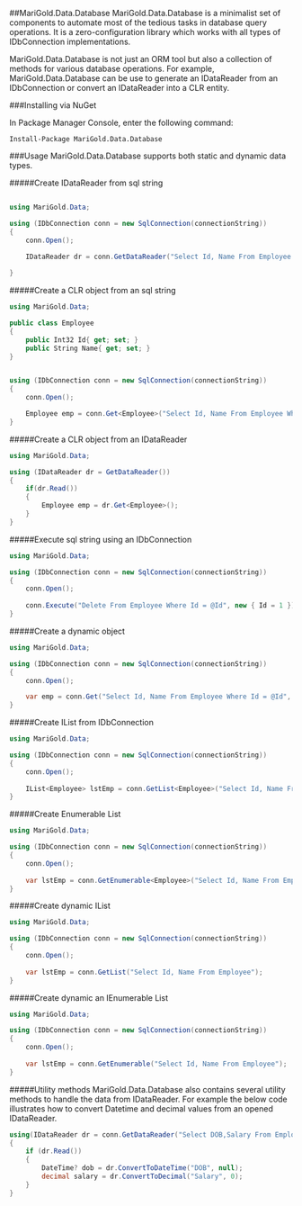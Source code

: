 ##MariGold.Data.Database
MariGold.Data.Database is a minimalist set of components to automate most of the tedious tasks in database query operations. It is a zero-configuration library which works with all types of IDbConnection implementations.

MariGold.Data.Database is not just an ORM tool but also a collection of methods for various database operations. For example, MariGold.Data.Database can be use to generate an IDataReader from an IDbConnection or convert an IDataReader into a CLR entity.


###Installing via NuGet

In Package Manager Console, enter the following command:
```
Install-Package MariGold.Data.Database
```
###Usage
MariGold.Data.Database supports both static and dynamic data types.

#####Create IDataReader from sql string

```csharp

using MariGold.Data;

using (IDbConnection conn = new SqlConnection(connectionString))
{
	conn.Open();

	IDataReader dr = conn.GetDataReader("Select Id, Name From Employee Where Id = @Id", new { Id = 1 });
	
}
```
#####Create a CLR object from an sql string
```csharp
using MariGold.Data;

public class Employee
{
	public Int32 Id{ get; set; }
	public String Name{ get; set; }
}


using (IDbConnection conn = new SqlConnection(connectionString))
{
	conn.Open();

	Employee emp = conn.Get<Employee>("Select Id, Name From Employee Where Id = @Id", new { Id = 1 });
}
```
#####Create a CLR object from an IDataReader
```csharp
using MariGold.Data;

using (IDataReader dr = GetDataReader())
{
	if(dr.Read())
	{
		Employee emp = dr.Get<Employee>();
	}
}
```
#####Execute sql string using an IDbConnection
```csharp
using MariGold.Data;

using (IDbConnection conn = new SqlConnection(connectionString))
{
	conn.Open();
				
	conn.Execute("Delete From Employee Where Id = @Id", new { Id = 1 });
}
```
#####Create a dynamic object
```csharp
using MariGold.Data;

using (IDbConnection conn = new SqlConnection(connectionString))
{
	conn.Open();

	var emp = conn.Get("Select Id, Name From Employee Where Id = @Id", new { Id = 1 });
}
```
#####Create IList from IDbConnection
```csharp
using MariGold.Data;

using (IDbConnection conn = new SqlConnection(connectionString))
{
	conn.Open();
				
	IList<Employee> lstEmp = conn.GetList<Employee>("Select Id, Name From Employee");
}
```
#####Create Enumerable List
```csharp
using MariGold.Data;

using (IDbConnection conn = new SqlConnection(connectionString))
{
	conn.Open();
				
	var lstEmp = conn.GetEnumerable<Employee>("Select Id, Name From Employee");
}
```
#####Create dynamic IList
```csharp
using MariGold.Data;

using (IDbConnection conn = new SqlConnection(connectionString))
{
	conn.Open();
				
	var lstEmp = conn.GetList("Select Id, Name From Employee");
}
```
#####Create dynamic an IEnumerable List
```csharp
using MariGold.Data;

using (IDbConnection conn = new SqlConnection(connectionString))
{
	conn.Open();
				
	var lstEmp = conn.GetEnumerable("Select Id, Name From Employee");
}
```
#####Utility methods
MariGold.Data.Database also contains several utility methods to handle the data from IDataReader. For example the below code illustrates how to convert Datetime and decimal values from an opened IDataReader.
```csharp
using(IDataReader dr = conn.GetDataReader("Select DOB,Salary From Employee Where Id = @Id", new { Id = 1 }))
{
	if (dr.Read())
	{
		DateTime? dob = dr.ConvertToDateTime("DOB", null);
		decimal salary = dr.ConvertToDecimal("Salary", 0);
	}
}
```